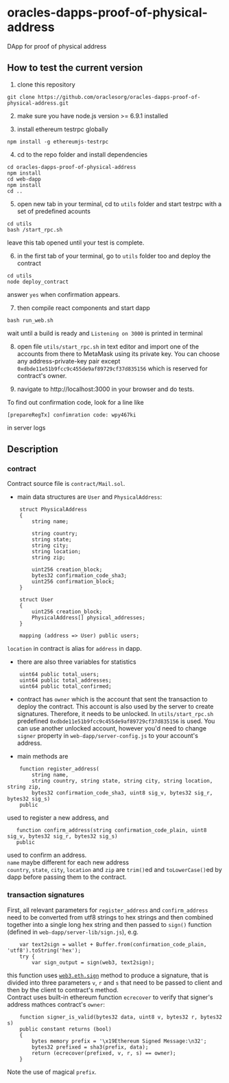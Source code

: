# oracles-dapps-proof-of-physical-address
DApp for proof of physical address

## How to test the current version
1. clone this repository
```
git clone https://github.com/oraclesorg/oracles-dapps-proof-of-physical-address.git
```

2. make sure you have node.js version >= 6.9.1 installed

3. install ethereum testrpc globally
```
npm install -g ethereumjs-testrpc
```

4. cd to the repo folder and install dependencies
```
cd oracles-dapps-proof-of-physical-address
npm install
cd web-dapp
npm install
cd ..
```

5. open new tab in your terminal, cd to `utils` folder and start testrpc with a set of predefined acounts
```
cd utils
bash /start_rpc.sh
```
leave this tab opened until your test is complete.

6. in the first tab of your terminal, go to `utils` folder too and deploy the contract
```
cd utils
node deploy_contract
```
answer `yes` when confirmation appears.

7. then compile react components and start dapp
```
bash run_web.sh
```
wait until a build is ready and `Listening on 3000` is printed in terminal

8. open file `utils/start_rpc.sh` in text editor and import one of the accounts from there to MetaMask using its private key. You can choose any address-private-key pair except `0xdbde11e51b9fcc9c455de9af89729cf37d835156` which is reserved for contract's owner.

9. navigate to http://localhost:3000 in your browser and do tests.

To find out confirmation code, look for a line like
```
[prepareRegTx] confimration code: wpy467ki
```
in server logs

## Description
### contract
Contract source file is `contract/Mail.sol`.
* main data structures are `User` and `PhysicalAddress`:
```
    struct PhysicalAddress
    {
        string name;

        string country;
        string state;
        string city;
        string location;
        string zip;

        uint256 creation_block;
        bytes32 confirmation_code_sha3;
        uint256 confirmation_block;
    }

    struct User
    {
        uint256 creation_block;
        PhysicalAddress[] physical_addresses;
    }

    mapping (address => User) public users;
```

`location` in contract is alias for `address` in dapp.

* there are also three variables for statistics
```
    uint64 public total_users;
    uint64 public total_addresses;
    uint64 public total_confirmed;
```

* contract has `owner` which is the account that sent the transaction to deploy the contract. This account is also used by the server to create signatures. Therefore, it needs to be unlocked. In `utils/start_rpc.sh` predefined `0xdbde11e51b9fcc9c455de9af89729cf37d835156` is used. You can use another unlocked account, however you'd need to change `signer` property in `web-dapp/server-config.js` to your account's address.

* main methods are
```
    function register_address(
        string name,
        string country, string state, string city, string location, string zip,
        bytes32 confirmation_code_sha3, uint8 sig_v, bytes32 sig_r, bytes32 sig_s)
    public
 ```
 used to register a new address, and
 ```
    function confirm_address(string confirmation_code_plain, uint8 sig_v, bytes32 sig_r, bytes32 sig_s)
    public
```
used to confirm an address.  
`name` maybe different for each new address  
`country`, `state`, `city`, `location` and `zip` are `trim()`ed and `toLowerCase()`ed by dapp before passing them to the contract.

### transaction signatures
First, all relevant parameters for `register_address` and `confirm_address` need to be converted from utf8 strings to hex strings and then combined together into a single long hex string and then passed to `sign()` function (defined in `web-dapp/server-lib/sign.js`), e.g.

```
    var text2sign = wallet + Buffer.from(confirmation_code_plain, 'utf8').toString('hex');
    try {
        var sign_output = sign(web3, text2sign);
```
this function uses [`web3.eth.sign`](https://github.com/ethereum/wiki/wiki/JavaScript-API#web3ethsign) method to produce a signature, that is divided into three parameters `v`, `r` and `s` that need to be passed to client and then by the client to contract's method.  
Contract uses built-in ethereum function `ecrecover` to verify that signer's address mathces contract's `owner`:
```
    function signer_is_valid(bytes32 data, uint8 v, bytes32 r, bytes32 s)
    public constant returns (bool)
    {
        bytes memory prefix = '\x19Ethereum Signed Message:\n32';
        bytes32 prefixed = sha3(prefix, data);
        return (ecrecover(prefixed, v, r, s) == owner);
    }
```
Note the use of magical `prefix`.
